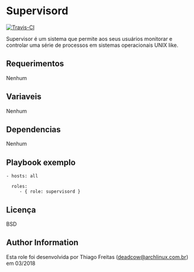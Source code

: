 Supervisord
=========

[![Travis-CI](https://travis-ci.org/deadc/deadcow.supervisord.svg?branch=master)](https://travis-ci.org/deadc/deadcow.supervisord)

Supervisor é um sistema que permite aos seus usuários monitorar e controlar uma série de processos em sistemas operacionais UNIX like.

Requerimentos
------------
Nenhum

Variaveis
--------------

Nenhum

Dependencias
------------

Nenhum

Playbook exemplo
----------------

    - hosts: all
    
      roles:
         - { role: supervisord }

Licença
-------

BSD

Author Information
------------------

Esta role foi desenvolvida por Thiago Freitas (deadcow@archlinux.com.br) em 03/2018
